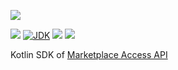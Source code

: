 [![](https://github.com/wutsi/marketplace-access-sdk-kotlin/actions/workflows/master.yml/badge.svg)](https://github.com/wutsi/marketplace-access-sdk-kotlin/actions/workflows/master.yml)

![](https://img.shields.io/github/v/tag/wutsi/marketplace-access-sdk-kotlin)
[![JDK](https://img.shields.io/badge/jdk-11-brightgreen.svg)](https://jdk.java.net/11/)
[![](https://img.shields.io/badge/maven-3.6-brightgreen.svg)](https://maven.apache.org/download.cgi)
![](https://img.shields.io/badge/language-kotlin-blue.svg)

Kotlin SDK of [Marketplace Access API](https://github.com/wutsi/marketplace-access-api)

